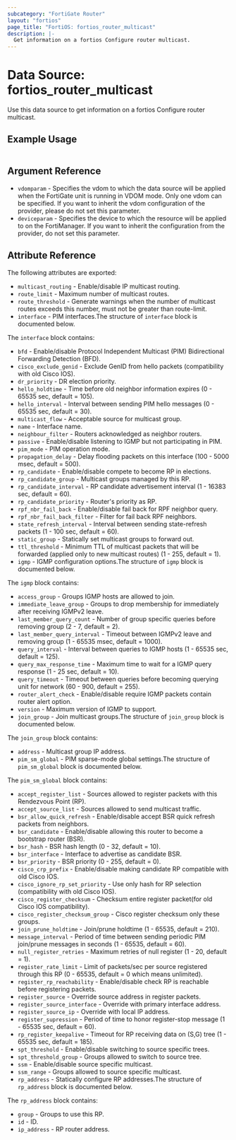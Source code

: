 ```yaml
---
subcategory: "FortiGate Router"
layout: "fortios"
page_title: "FortiOS: fortios_router_multicast"
description: |-
  Get information on a fortios Configure router multicast.
---
```


# Data Source: fortios_router_multicast
Use this data source to get information on a fortios Configure router multicast.


## Example Usage

```hcl

```

## Argument Reference

* `vdomparam` - Specifies the vdom to which the data source will be applied when the FortiGate unit is running in VDOM mode. Only one vdom can be specified. If you want to inherit the vdom configuration of the provider, please do not set this parameter.
* `deviceparam` - Specifies the device to which the resource will be applied to on the FortiManager. If you want to inherit the configuration from the provider, do not set this parameter.

## Attribute Reference

The following attributes are exported:

* `multicast_routing` - Enable/disable IP multicast routing.
* `route_limit` - Maximum number of multicast routes.
* `route_threshold` - Generate warnings when the number of multicast routes exceeds this number, must not be greater than route-limit.
* `interface` - PIM interfaces.The structure of `interface` block is documented below.

The `interface` block contains:

* `bfd` - Enable/disable Protocol Independent Multicast (PIM) Bidirectional Forwarding Detection (BFD).
* `cisco_exclude_genid` - Exclude GenID from hello packets (compatibility with old Cisco IOS).
* `dr_priority` - DR election priority.
* `hello_holdtime` - Time before old neighbor information expires (0 - 65535 sec, default = 105).
* `hello_interval` - Interval between sending PIM hello messages (0 - 65535 sec, default = 30).
* `multicast_flow` - Acceptable source for multicast group.
* `name` - Interface name.
* `neighbour_filter` - Routers acknowledged as neighbor routers.
* `passive` - Enable/disable listening to IGMP but not participating in PIM.
* `pim_mode` - PIM operation mode.
* `propagation_delay` - Delay flooding packets on this interface (100 - 5000 msec, default = 500).
* `rp_candidate` - Enable/disable compete to become RP in elections.
* `rp_candidate_group` - Multicast groups managed by this RP.
* `rp_candidate_interval` - RP candidate advertisement interval (1 - 16383 sec, default = 60).
* `rp_candidate_priority` - Router's priority as RP.
* `rpf_nbr_fail_back` - Enable/disable fail back for RPF neighbor query.
* `rpf_nbr_fail_back_filter` - Filter for fail back RPF neighbors.
* `state_refresh_interval` - Interval between sending state-refresh packets (1 - 100 sec, default = 60).
* `static_group` - Statically set multicast groups to forward out.
* `ttl_threshold` - Minimum TTL of multicast packets that will be forwarded (applied only to new multicast routes) (1 - 255, default = 1).
* `igmp` - IGMP configuration options.The structure of `igmp` block is documented below.

The `igmp` block contains:

* `access_group` - Groups IGMP hosts are allowed to join.
* `immediate_leave_group` - Groups to drop membership for immediately after receiving IGMPv2 leave.
* `last_member_query_count` - Number of group specific queries before removing group (2 - 7, default = 2).
* `last_member_query_interval` - Timeout between IGMPv2 leave and removing group (1 - 65535 msec, default = 1000).
* `query_interval` - Interval between queries to IGMP hosts (1 - 65535 sec, default = 125).
* `query_max_response_time` - Maximum time to wait for a IGMP query response (1 - 25 sec, default = 10).
* `query_timeout` - Timeout between queries before becoming querying unit for network (60 - 900, default = 255).
* `router_alert_check` - Enable/disable require IGMP packets contain router alert option.
* `version` - Maximum version of IGMP to support.
* `join_group` - Join multicast groups.The structure of `join_group` block is documented below.

The `join_group` block contains:

* `address` - Multicast group IP address.
* `pim_sm_global` - PIM sparse-mode global settings.The structure of `pim_sm_global` block is documented below.

The `pim_sm_global` block contains:

* `accept_register_list` - Sources allowed to register packets with this Rendezvous Point (RP).
* `accept_source_list` - Sources allowed to send multicast traffic.
* `bsr_allow_quick_refresh` - Enable/disable accept BSR quick refresh packets from neighbors.
* `bsr_candidate` - Enable/disable allowing this router to become a bootstrap router (BSR).
* `bsr_hash` - BSR hash length (0 - 32, default = 10).
* `bsr_interface` - Interface to advertise as candidate BSR.
* `bsr_priority` - BSR priority (0 - 255, default = 0).
* `cisco_crp_prefix` - Enable/disable making candidate RP compatible with old Cisco IOS.
* `cisco_ignore_rp_set_priority` - Use only hash for RP selection (compatibility with old Cisco IOS).
* `cisco_register_checksum` - Checksum entire register packet(for old Cisco IOS compatibility).
* `cisco_register_checksum_group` - Cisco register checksum only these groups.
* `join_prune_holdtime` - Join/prune holdtime (1 - 65535, default = 210).
* `message_interval` - Period of time between sending periodic PIM join/prune messages in seconds (1 - 65535, default = 60).
* `null_register_retries` - Maximum retries of null register (1 - 20, default = 1).
* `register_rate_limit` - Limit of packets/sec per source registered through this RP (0 - 65535, default = 0 which means unlimited).
* `register_rp_reachability` - Enable/disable check RP is reachable before registering packets.
* `register_source` - Override source address in register packets.
* `register_source_interface` - Override with primary interface address.
* `register_source_ip` - Override with local IP address.
* `register_supression` - Period of time to honor register-stop message (1 - 65535 sec, default = 60).
* `rp_register_keepalive` - Timeout for RP receiving data on (S,G) tree (1 - 65535 sec, default = 185).
* `spt_threshold` - Enable/disable switching to source specific trees.
* `spt_threshold_group` - Groups allowed to switch to source tree.
* `ssm` - Enable/disable source specific multicast.
* `ssm_range` - Groups allowed to source specific multicast.
* `rp_address` - Statically configure RP addresses.The structure of `rp_address` block is documented below.

The `rp_address` block contains:

* `group` - Groups to use this RP.
* `id` - ID.
* `ip_address` - RP router address.
